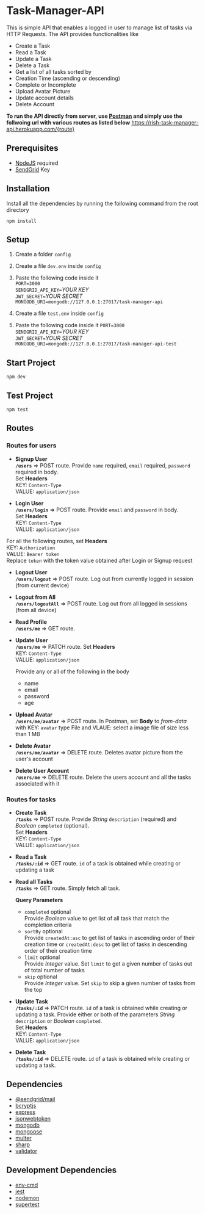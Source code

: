 # Task-Manager-API

This is simple API that enables a logged in user to manage list of tasks via HTTP Requests. The API provides functionalities like
* Create a Task
* Read a Task
* Update a Task
* Delete a Task
* Get a list of all tasks sorted by
* Creation Time (ascending or descending)
* Complete or Incomplete
* Upload Avatar Picture
* Update account details
* Delete Account  

**To run the API directly from server, use [Postman](https://www.getpostman.com/downloads/) and simply use the follwoing url with various routes as listed below**
https://rish-task-manager-api.herokuapp.com/{route}

## Prerequisites
* [NodeJS](https://nodejs.org/) required  
* [SendGrid](https://sendgrid.com/) Key
## Installation
Install all the dependencies by running the following command from the root directory  

`npm install`
## Setup
1. Create a folder `config`  
1. Create a file `dev.env` inside `config`  
1. Paste the following code inside it  
`PORT=3000`  
`SENDGRID_API_KEY=`_YOUR KEY_  
`JWT_SECRET=`_YOUR SECRET_  
`MONGODB_URI=mongodb://127.0.0.1:27017/task-manager-api`

1. Create a file `test.env` inside `config`  
1. Paste the following code inside it 
`PORT=3000`  
`SENDGRID_API_KEY=`_YOUR KEY_  
`JWT_SECRET=`_YOUR SECRET_  
`MONGODB_URI=mongodb://127.0.0.1:27017/task-manager-api-test` 
## Start Project
`npm dev`
## Test Project 
`npm test`
## Routes
### Routes for users
* **Signup User**  
**`/users`** => POST route. Provide `name` required, `email` required, `password` required in body.  
Set **Headers**  
KEY: `Content-Type`  
VALUE: `application/json`

* **Login User**  
**`/users/login`** => POST route. Provide `email` and `password` in body.  
Set **Headers**  
KEY: `Content-Type`  
VALUE: `application/json`

For all the following routes, set **Headers**  
KEY: `Authorization`  
VALUE: `Bearer token`  
Replace `token` with the token value obtained after Login or Signup request

* **Logout User**  
**`/users/logout`** => POST route. Log out from currently logged in session (from current device)

* **Logout from All**  
**`/users/logoutAll`** => POST route. Log out from all logged in sessions (from all device)

* **Read Profile**  
**`/users/me`** => GET route.

* **Update User**  
**`/users/me`** => PATCH route. Set **Headers**  
KEY: `Content-Type`  
VALUE: `application/json`  

  Provide any or all of the following in the body
    * name
    * email
    * password
    * age  



* **Upload Avatar**  
**`/users/me/avatar`** => POST route. In Postman, set **Body** to _from-data_ with KEY: `avatar` type File and VLAUE: select a image file of size less than 1 MB
* **Delete Avatar**  
**`/users/me/avatar`** => DELETE route. Deletes avatar picture from the user's account

* **Delete User Account**  
**`/users/me`** => DELETE route. Delete the users account and all the tasks associated with it

### Routes for tasks
* **Create Task**  
**`/tasks`** => POST route. Provide _String_ `description` (required) and _Boolean_ `completed` (optional).  
Set **Headers**  
KEY: `Content-Type`  
VALUE: `application/json`

* **Read a Task**  
**`/tasks/:id`** => GET route. `id` of a task is obtained while creating or updating a task  

* **Read all Tasks**  
**`/tasks`** => GET route. Simply fetch all task.  

  **Query Parameters**
  * `completed` optional   
   Provide _Boolean_ value to get list of all task that match the completion criteria
  * `sortBy` optional  
   Provide `createdAt:asc` to get list of tasks in ascending order of their creation time or `createdAt:desc` to get list 
   of tasks in descending order of their creation time  
  * `limit` optional  
   Provide _Integer_ value. Set `limit` to get a given number of tasks out of total number of tasks
  * `skip` optional  
   Provide _Integer_ value. Set `skip` to skip a given number of tasks from the top

* **Update Task**  
**`/tasks/:id`** => PATCH route.  `id` of a task is obtained while creating or updating a task. Provide either or both of the parameters _String_ `description` or _Boolean_ `completed`.  
Set **Headers**  
KEY: `Content-Type`  
VALUE: `application/json`

* **Delete Task**  
**`/tasks/:id`** => DELETE route. `id` of a task is obtained while creating or updating a task.
## Dependencies
* [@sendgrid/mail](https://sendgrid.com/)
* [bcryptjs](https://www.npmjs.com/package/bcryptjs)
* [express](https://www.npmjs.com/package/express)
* [jsonwebtoken](https://www.npmjs.com/package/jsonwebtoken)
* [mongodb](https://www.npmjs.com/package/mongodb)
* [mongoose](https://www.npmjs.com/package/mongoose)
* [multer](https://www.npmjs.com/package/multer)
* [sharp](https://www.npmjs.com/package/sharp)
* [validator](https://www.npmjs.com/package/validator)

## Development Dependencies
* [env-cmd](https://www.npmjs.com/package/env-cmd)
* [jest](https://www.npmjs.com/package/jest)
* [nodemon](https://www.npmjs.com/package/nodemon)
* [supertest](https://www.npmjs.com/package/supertest)








